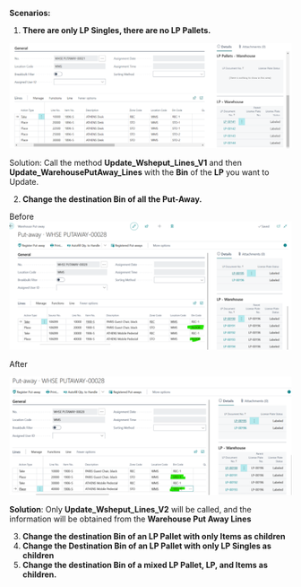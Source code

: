 **Scenarios:**

1) **There are only LP Singles, there are no LP Pallets.**

![image.png](/.attachments/image-6550fa7e-a576-441e-ae1b-4ae261159d9e.png)

Solution: 
   Call the method **Update_Wsheput_Lines_V1** and then 
    **Update_WarehousePutAway_Lines** with the **Bin** of the **LP** you want to Update.

2) **Change the destination Bin of all the Put-Away.**

Before
![imagen.png](/.attachments/imagen-1d9556d3-64fb-4e57-ac5a-12946a9c5272.png)

After

![imagen.png](/.attachments/imagen-e3df2d6d-b2e0-49fb-bfaa-b768a1ef3fc9.png)

**Solution**: Only **Update_Wsheput_Lines_V2** will be called, and the information will be obtained from the **Warehouse Put Away Lines**


3) **Change the destination Bin of an LP Pallet with only Items as children**
4) **Change the Destination Bin of an LP Pallet with only LP Singles as children**
5) **Change the destination Bin of a mixed LP Pallet, LP, and Items as children.**